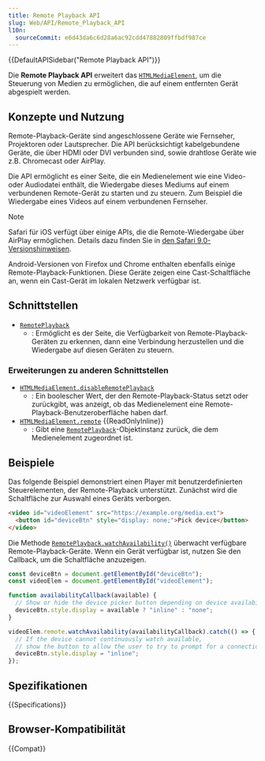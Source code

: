 ```yaml
---
title: Remote Playback API
slug: Web/API/Remote_Playback_API
l10n:
  sourceCommit: e6d43da6c6d28a6ac92cdd47882809ffbdf987ce
---
```


{{DefaultAPISidebar("Remote Playback API")}}

Die **Remote Playback API** erweitert das [`HTMLMediaElement`](/de/docs/Web/API/HTMLMediaElement), um die Steuerung von Medien zu ermöglichen, die auf einem entfernten Gerät abgespielt werden.

## Konzepte und Nutzung

Remote-Playback-Geräte sind angeschlossene Geräte wie Fernseher, Projektoren oder Lautsprecher. Die API berücksichtigt kabelgebundene Geräte, die über HDMI oder DVI verbunden sind, sowie drahtlose Geräte wie z.B. Chromecast oder AirPlay.

Die API ermöglicht es einer Seite, die ein Medienelement wie eine Video- oder Audiodatei enthält, die Wiedergabe dieses Mediums auf einem verbundenen Remote-Gerät zu starten und zu steuern. Zum Beispiel die Wiedergabe eines Videos auf einem verbundenen Fernseher.

> [!NOTE]
> Safari für iOS verfügt über einige APIs, die die Remote-Wiedergabe über AirPlay ermöglichen. Details dazu finden Sie in [den Safari 9.0-Versionshinweisen](https://developer.apple.com/library/archive/releasenotes/General/WhatsNewInSafari/Articles/Safari_9_0.html#//apple_ref/doc/uid/TP40014305-CH9-SW16).
>
> Android-Versionen von Firefox und Chrome enthalten ebenfalls einige Remote-Playback-Funktionen. Diese Geräte zeigen eine Cast-Schaltfläche an, wenn ein Cast-Gerät im lokalen Netzwerk verfügbar ist.

## Schnittstellen

- [`RemotePlayback`](/de/docs/Web/API/RemotePlayback)
  - : Ermöglicht es der Seite, die Verfügbarkeit von Remote-Playback-Geräten zu erkennen, dann eine Verbindung herzustellen und die Wiedergabe auf diesen Geräten zu steuern.

### Erweiterungen zu anderen Schnittstellen

- [`HTMLMediaElement.disableRemotePlayback`](/de/docs/Web/API/HTMLMediaElement/disableRemotePlayback)
  - : Ein boolescher Wert, der den Remote-Playback-Status setzt oder zurückgibt, was anzeigt, ob das Medienelement eine Remote-Playback-Benutzeroberfläche haben darf.
- [`HTMLMediaElement.remote`](/de/docs/Web/API/HTMLMediaElement/remote) {{ReadOnlyInline}}
  - : Gibt eine [`RemotePlayback`](/de/docs/Web/API/RemotePlayback)-Objektinstanz zurück, die dem Medienelement zugeordnet ist.

## Beispiele

Das folgende Beispiel demonstriert einen Player mit benutzerdefinierten Steuerelementen, der Remote-Playback unterstützt. Zunächst wird die Schaltfläche zur Auswahl eines Geräts verborgen.

```html
<video id="videoElement" src="https://example.org/media.ext">
  <button id="deviceBtn" style="display: none;">Pick device</button>
</video>
```

Die Methode [`RemotePlayback.watchAvailability()`](/de/docs/Web/API/RemotePlayback/watchAvailability) überwacht verfügbare Remote-Playback-Geräte. Wenn ein Gerät verfügbar ist, nutzen Sie den Callback, um die Schaltfläche anzuzeigen.

```js
const deviceBtn = document.getElementById("deviceBtn");
const videoElem = document.getElementById("videoElement");

function availabilityCallback(available) {
  // Show or hide the device picker button depending on device availability.
  deviceBtn.style.display = available ? "inline" : "none";
}

videoElem.remote.watchAvailability(availabilityCallback).catch(() => {
  // If the device cannot continuously watch available,
  // show the button to allow the user to try to prompt for a connection.
  deviceBtn.style.display = "inline";
});
```

## Spezifikationen

{{Specifications}}

## Browser-Kompatibilität

{{Compat}}

